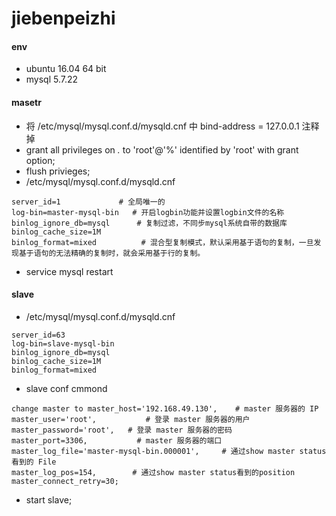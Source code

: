 # jiebenpeizhi

#### env
* ubuntu 16.04 64 bit
* mysql 5.7.22


#### masetr
* 将 /etc/mysql/mysql.conf.d/mysqld.cnf 中 bind-address = 127.0.0.1 注释掉 
* grant all privileges on *.* to 'root'@'%' identified by 'root' with grant option;
* flush privieges;
* /etc/mysql/mysql.conf.d/mysqld.cnf
```
server_id=1             # 全局唯一的
log-bin=master-mysql-bin   # 开启logbin功能并设置logbin文件的名称
binlog_ignore_db=mysql      # 复制过滤，不同步mysql系统自带的数据库
binlog_cache_size=1M
binlog_format=mixed          # 混合型复制模式，默认采用基于语句的复制，一旦发现基于语句的无法精确的复制时，就会采用基于行的复制。
```
* service mysql restart

#### slave
* /etc/mysql/mysql.conf.d/mysqld.cnf
```
server_id=63
log-bin=slave-mysql-bin
binlog_ignore_db=mysql
binlog_cache_size=1M
binlog_format=mixed 
```
* slave conf cmmond
```
change master to master_host='192.168.49.130',    # master 服务器的 IP
master_user='root',           # 登录 master 服务器的用户
master_password='root',   # 登录 master 服务器的密码
master_port=3306,           # master 服务器的端口
master_log_file='master-mysql-bin.000001',     # 通过show master status看到的 File
master_log_pos=154,        # 通过show master status看到的position
master_connect_retry=30;
```
* start slave;